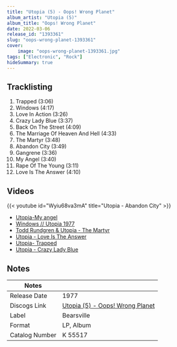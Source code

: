 ```yaml
---
title: "Utopia (5) - Oops! Wrong Planet"
album_artist: "Utopia (5)"
album_title: "Oops! Wrong Planet"
date: 2022-03-06
release_id: "1393361"
slug: "oops-wrong-planet-1393361"
cover:
    image: "oops-wrong-planet-1393361.jpg"
tags: ["Electronic", "Rock"]
hideSummary: true
---
```


## Tracklisting
1. Trapped (3:06)
2. Windows (4:17)
3. Love In Action (3:26)
4. Crazy Lady Blue (3:37)
5. Back On The Street (4:09)
6. The Marriage Of Heaven And Hell (4:33)
7. The Martyr (3:48)
8. Abandon City (3:49)
9. Gangrene (3:36)
10. My Angel (3:40)
11. Rape Of The Young (3:11)
12. Love Is The Answer (4:10)

## Videos
{{< youtube id="Wyiu68va3mA" title="Utopia - Abandon City" >}}
- [Utopia-My angel](https://www.youtube.com/watch?v=GpW8WXlC094)
- [Windows // Utopia 1977](https://www.youtube.com/watch?v=1m08iCofGoA)
- [Todd Rundgren & Utopia - The Martyr](https://www.youtube.com/watch?v=Sel6IHexvng)
- [Utopia - Love Is The Answer](https://www.youtube.com/watch?v=YadkaBwxazE)
- [Utopia- Trapped](https://www.youtube.com/watch?v=tOAdhIWpgk8)
- [Utopia - Crazy Lady Blue](https://www.youtube.com/watch?v=QxeGZuwgPEU)

## Notes

| Notes          |             |
| ---------------| ----------- |
| Release Date   | 1977 |
| Discogs Link   | [Utopia (5) - Oops! Wrong Planet](https://www.discogs.com/release/1393361) |
| Label          | Bearsville |
| Format         | LP, Album |
| Catalog Number | K 55517 |

